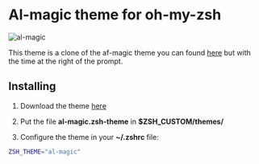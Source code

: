 # Al-magic theme for oh-my-zsh

![al-magic](https://raw.github.com/Alustrat/al-magic/main/al-magic.png)

This theme is a clone of the af-magic theme you can found [here](https://github.com/ohmyzsh/ohmyzsh/blob/master/themes/af-magic.zsh-theme) but with the time at the right of the prompt.

## Installing

1. Download the theme [here](http://raw.github.com/Alustrat/al-magic/main/al-magic.zsh-theme)

2. Put the file **al-magic.zsh-theme** in **$ZSH_CUSTOM/themes/**

3. Configure the theme in your **~/.zshrc** file:

```bash
ZSH_THEME="al-magic"
```
